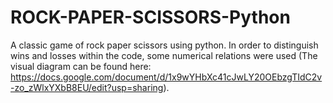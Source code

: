 # ROCK-PAPER-SCISSORS-Python
A classic game of rock paper scissors using python. In order to distinguish wins and losses within the code, some numerical relations were used (The visual diagram can be found here: https://docs.google.com/document/d/1x9wYHbXc41cJwLY20OEbzgTIdC2v-zo_zWlxYXbB8EU/edit?usp=sharing).
